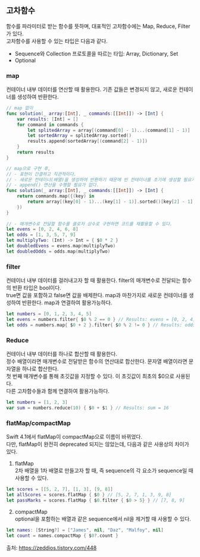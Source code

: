 ## 고차함수  
함수를 파라미터로 받는 함수를 뜻하며, 대표적인 고차함수에는 Map, Reduce, Filter 가 있다.  
고차함수를 사용할 수 있는 타입은 다음과 같다.  
- Sequence와 Collection 프로토콜을 따르는 타입: Array, Dictionary, Set  
- Optional  
  
  
### map  
컨테이너 내부 데이터를 연산할 때 활용한다. 기존 값들은 변경되지 않고, 새로운 컨테이너를 생성하여 반환한다.  
  
```swift
// map 없이
func solution(_ array:[Int], _ commands:[[Int]]) -> [Int] {
    var results: [Int] = []  
	for command in commands {
        let splitedArray = array[(command[0] - 1)...(command[1] - 1)]  
    	let sortedArray = splitedArray.sorted()  
    	results.append(sortedArray[(command[2] - 1)])  
	}  
    return results  
}  

// map으로 구현 후,  
// - 표현이 간결하고 직관적이다.  
// - 새로운 컨테이너(배열)을 생성하여 반환하기 때문에 빈 컨테이너를 초기에 생성할 필요가 없다.  
// - append() 연산을 수행할 필요가 없다.  
func solution(_ array:[Int], _ commands:[[Int]]) -> [Int] {  
    return commands.map({(key) in  
        return array[(key[0] - 1)...(key[1] - 1)].sorted()[key[2] - 1]  
    })  
}  
  
// - 매개변수로 전달할 함수를 클로저 상수로 구현하면 코드를 재활용할 수 있다.  
let evens = [0, 2, 4, 6, 8]  
let odds = [1, 3, 5, 7, 9]  
let multiplyTwo: (Int) -> Int = { $0 * 2 }  
let doubledEvens = evens.map(multiplyTwo)  
let doubledOdds = odds.map(multiplyTwo)  
```  
  
  
### filter  
컨테이너 내부 데이터를 걸러내고자 할 때 활용한다. filter의 매개변수로 전달되는 함수의 반환 타입은 bool이다.  
true면 값을 포함하고 false면 값을 배제한다. map과 마찬가지로 새로운 컨테이너를 생성하여 반환한다. map과 연결하여 활용가능하다.  
  
```swift
let numbers = [0, 1, 2, 3, 4, 5]  
let evens = numbers.filter{ $0 % 2 == 0 } // Results: evens = [0, 2, 4]  
let odds = numbers.map{ $0 + 2 }.filter{ $0 % 2 != 0 } // Results: odds = [3, 5, 7]  
```  
  
  
### Reduce  
컨테이너 내부 데이터를 하나로 합산할 때 활용한다.  
정수 배열이라면 매개변수로 전달받은 함수의 연산대로 합산한다. 문자열 배열이라면 문자열을 하나로 합산한다.  
첫 번째 매개변수를 통해 초깃값을 지정할 수 있다. 이 초깃값이 최초의 $0으로 사용된다.  
다른 고차함수들과 함께 연결하여 활용가능하다.  
  
```swift
let numbers = [1, 2, 3]  
var sum = numbers.reduce(10) { $0 + $1 } // Results: sum = 16  
```  
  
  
### flatMap/compactMap  
Swift 4.1에서 flatMap이 compactMap으로 이름이 바뀌었다.  
다만, flatMap이 완전히 deprecated 되지는 않았는데, 다음과 같은 사용상의 차이가 있다.  
  
1. flatMap  
2차 배열을 1차 배열로 만들고자 할 때, 즉 sequence의 각 요소가 sequence일 때 사용할 수 있다.  
  
```swift
let scores = [[5, 2, 7], [1, 3], [9, 8]]
let allScores = scores.flatMap { $0 } // [5, 2, 7, 1, 3, 9, 8]
let passMarks = scores.flatMap { $0.filter { $0 > 5} } // [7, 8, 9]
```  
  
2. compactMap  
optional을 포함하는 배열과 같은 sequence에서 nil을 제거할 때 사용할 수 있다.  
  
```swift
let names: [String?] = ["James", nil, "Daz", "Malfoy", nil]
let count = names.compactMap { $0?.count }
```  
  
  
  
  
출처: https://zeddios.tistory.com/448  